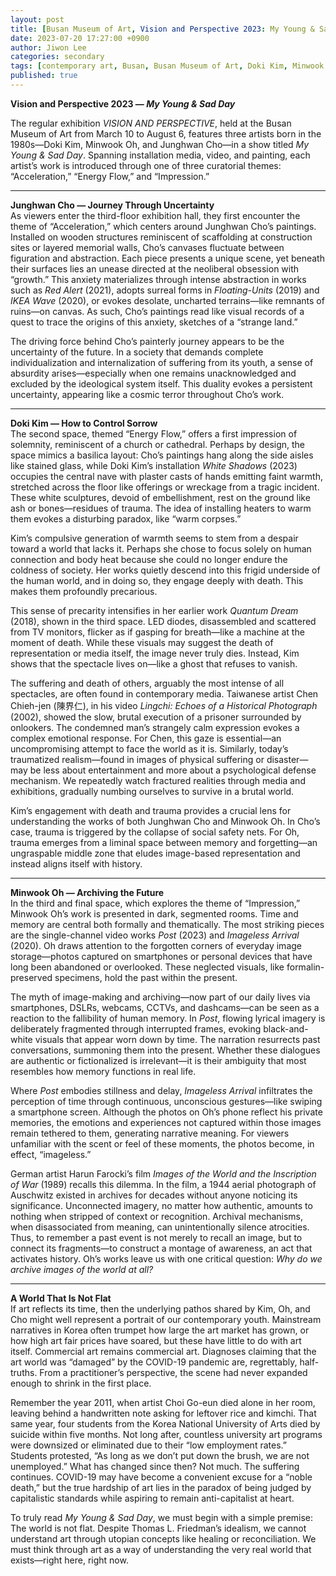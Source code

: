 ```yaml
---
layout: post
title: [Busan Museum of Art, Vision and Perspective 2023: My Young & Sad Day - Review]
date: 2023-07-20 17:27:00 +0900
author: Jiwon Lee
categories: secondary
tags: [contemporary art, Busan, Busan Museum of Art, Doki Kim, Minwook Oh, Junghwan Cho]
published: true
---
```


**Vision and Perspective 2023  — _My Young & Sad Day_**

The regular exhibition _VISION AND PERSPECTIVE_, held at the Busan Museum of Art from March 10 to August 6, features three artists born in the 1980s—Doki Kim, Minwook Oh, and Junghwan Cho—in a show titled _My Young & Sad Day_. Spanning installation media, video, and painting, each artist’s work is introduced through one of three curatorial themes: “Acceleration,” “Energy Flow,” and “Impression.”

----------

**Junghwan Cho — Journey Through Uncertainty**  
As viewers enter the third-floor exhibition hall, they first encounter the theme of “Acceleration,” which centers around Junghwan Cho’s paintings. Installed on wooden structures reminiscent of scaffolding at construction sites or layered memorial walls, Cho’s canvases fluctuate between figuration and abstraction. Each piece presents a unique scene, yet beneath their surfaces lies an unease directed at the neoliberal obsession with “growth.” This anxiety materializes through intense abstraction in works such as _Red Alert_ (2021), adopts surreal forms in _Floating-Units_ (2019) and _IKEA Wave_ (2020), or evokes desolate, uncharted terrains—like remnants of ruins—on canvas. As such, Cho’s paintings read like visual records of a quest to trace the origins of this anxiety, sketches of a “strange land.”

The driving force behind Cho’s painterly journey appears to be the uncertainty of the future. In a society that demands complete individualization and internalization of suffering from its youth, a sense of absurdity arises—especially when one remains unacknowledged and excluded by the ideological system itself. This duality evokes a persistent uncertainty, appearing like a cosmic terror throughout Cho’s work.

----------

**Doki Kim — How to Control Sorrow**  
The second space, themed “Energy Flow,” offers a first impression of solemnity, reminiscent of a church or cathedral. Perhaps by design, the space mimics a basilica layout: Cho’s paintings hang along the side aisles like stained glass, while Doki Kim’s installation _White Shadows_ (2023) occupies the central nave with plaster casts of hands emitting faint warmth, stretched across the floor like offerings or wreckage from a tragic incident. These white sculptures, devoid of embellishment, rest on the ground like ash or bones—residues of trauma. The idea of installing heaters to warm them evokes a disturbing paradox, like “warm corpses.”

Kim’s compulsive generation of warmth seems to stem from a despair toward a world that lacks it. Perhaps she chose to focus solely on human connection and body heat because she could no longer endure the coldness of society. Her works quietly descend into this frigid underside of the human world, and in doing so, they engage deeply with death. This makes them profoundly precarious.

This sense of precarity intensifies in her earlier work _Quantum Dream_ (2018), shown in the third space. LED diodes, disassembled and scattered from TV monitors, flicker as if gasping for breath—like a machine at the moment of death. While these visuals may suggest the death of representation or media itself, the image never truly dies. Instead, Kim shows that the spectacle lives on—like a ghost that refuses to vanish.

The suffering and death of others, arguably the most intense of all spectacles, are often found in contemporary media. Taiwanese artist Chen Chieh-jen (陳界仁), in his video _Lingchi: Echoes of a Historical Photograph_ (2002), showed the slow, brutal execution of a prisoner surrounded by onlookers. The condemned man’s strangely calm expression evokes a complex emotional response. For Chen, this gaze is essential—an uncompromising attempt to face the world as it is. Similarly, today’s traumatized realism—found in images of physical suffering or disaster—may be less about entertainment and more about a psychological defense mechanism. We repeatedly watch fractured realities through media and exhibitions, gradually numbing ourselves to survive in a brutal world.

Kim’s engagement with death and trauma provides a crucial lens for understanding the works of both Junghwan Cho and Minwook Oh. In Cho’s case, trauma is triggered by the collapse of social safety nets. For Oh, trauma emerges from a liminal space between memory and forgetting—an ungraspable middle zone that eludes image-based representation and instead aligns itself with history.

----------

**Minwook Oh — Archiving the Future**  
In the third and final space, which explores the theme of “Impression,” Minwook Oh’s work is presented in dark, segmented rooms. Time and memory are central both formally and thematically. The most striking pieces are the single-channel video works _Post_ (2023) and _Imageless Arrival_ (2020). Oh draws attention to the forgotten corners of everyday image storage—photos captured on smartphones or personal devices that have long been abandoned or overlooked. These neglected visuals, like formalin-preserved specimens, hold the past within the present.

The myth of image-making and archiving—now part of our daily lives via smartphones, DSLRs, webcams, CCTVs, and dashcams—can be seen as a reaction to the fallibility of human memory. In _Post_, flowing lyrical imagery is deliberately fragmented through interrupted frames, evoking black-and-white visuals that appear worn down by time. The narration resurrects past conversations, summoning them into the present. Whether these dialogues are authentic or fictionalized is irrelevant—it is their ambiguity that most resembles how memory functions in real life.

Where _Post_ embodies stillness and delay, _Imageless Arrival_ infiltrates the perception of time through continuous, unconscious gestures—like swiping a smartphone screen. Although the photos on Oh’s phone reflect his private memories, the emotions and experiences not captured within those images remain tethered to them, generating narrative meaning. For viewers unfamiliar with the scent or feel of these moments, the photos become, in effect, “imageless.”

German artist Harun Farocki’s film _Images of the World and the Inscription of War_ (1989) recalls this dilemma. In the film, a 1944 aerial photograph of Auschwitz existed in archives for decades without anyone noticing its significance. Unconnected imagery, no matter how authentic, amounts to nothing when stripped of context or recognition. Archival mechanisms, when disassociated from meaning, can unintentionally silence atrocities. Thus, to remember a past event is not merely to recall an image, but to connect its fragments—to construct a montage of awareness, an act that activates history. Oh’s works leave us with one critical question: _Why do we archive images of the world at all?_

----------

**A World That Is Not Flat**  
If art reflects its time, then the underlying pathos shared by Kim, Oh, and Cho might well represent a portrait of our contemporary youth. Mainstream narratives in Korea often trumpet how large the art market has grown, or how high art fair prices have soared, but these have little to do with art itself. Commercial art remains commercial art. Diagnoses claiming that the art world was “damaged” by the COVID-19 pandemic are, regrettably, half-truths. From a practitioner’s perspective, the scene had never expanded enough to shrink in the first place.

Remember the year 2011, when artist Choi Go-eun died alone in her room, leaving behind a handwritten note asking for leftover rice and kimchi. That same year, four students from the Korea National University of Arts died by suicide within five months. Not long after, countless university art programs were downsized or eliminated due to their “low employment rates.” Students protested, “As long as we don’t put down the brush, we are not unemployed.” What has changed since then? Not much. The suffering continues. COVID-19 may have become a convenient excuse for a “noble death,” but the true hardship of art lies in the paradox of being judged by capitalistic standards while aspiring to remain anti-capitalist at heart.

To truly read _My Young & Sad Day_, we must begin with a simple premise: The world is not flat. Despite Thomas L. Friedman’s idealism, we cannot understand art through utopian concepts like healing or reconciliation. We must think through art as a way of understanding the very real world that exists—right here, right now.

